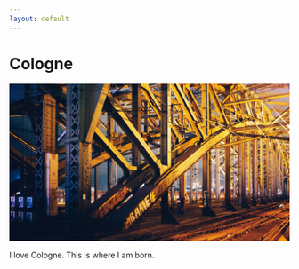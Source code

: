 ```yaml
---
layout: default
---
```


# Cologne

![](/img/16x9/99.jpg)

I love Cologne. This is where I am born.
